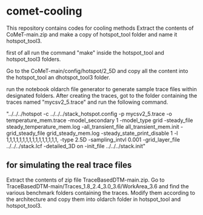 # comet-cooling
This repository contains codes for cooling methods 
Extract the contents of CoMeT-main.zip and make a copy of hotspot_tool folder and name it hotspot_tool3.

first of all run the command "make" inside the hotspot_tool and hotspot_tool3 folders.

Go to the CoMeT-main/config/hotspot/2_5D and copy all the content into the hotspot_tool an dhotspot_tool3 folder.

run the notebook oldarch file generator to generate sample trace files within  designated folders. After creating the traces, got to the folder containing the traces named "mycsv2_5.trace" and run the following command.


"../../../hotspot -c ../../../stack_hotspot.config -p mycsv2_5.trace -o temperature_mem.trace -model_secondary 1 -model_type grid -steady_file steady_temperature_mem.log -all_transient_file all_transient_mem.init -grid_steady_file grid_steady_mem.log -steady_state_print_disable 1 -l 1,1,1,1,1,1,1,1,1,1,1,1,1,1,1,1, -type 2.5D -sampling_intvl 0.001 -grid_layer_file ../../../stack.lcf -detailed_3D on -init_file ../../../stack.init"


## for simulating the real trace files

Extract the contents of zip file TraceBasedDTM-main.zip. Go to TraceBasedDTM-main/Traces_1.8_2.4_3.0_3.6/WorkArea_3.6 and find the various benchmark folders containing the traces. Modify them according to the architecture and copy them into oldarch folder in hotspot_tool and hotspot_tool3. 
